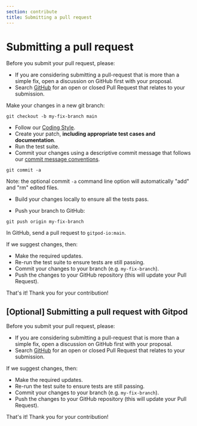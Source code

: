 ```yaml
---
section: contribute
title: Submitting a pull request
---
```


<script context="module">
  export const prerender = true;
</script>

# Submitting a pull request

Before you submit your pull request, please:

- If you are considering submitting a pull-request that is more than a simple fix, open a discussion on GitHub first with your proposal.
- Search [GitHub](https://github.com/gitpod-io/gitpod/pulls) for an open or closed Pull Request that relates to your submission.

Make your changes in a new git branch:

```shell
git checkout -b my-fix-branch main
```

- Follow our [Coding Style](code-style).
- Create your patch, **including appropriate test cases and documentation**.
- Run the test suite.
- Commit your changes using a descriptive commit message that follows our [commit message conventions](commit-message-convention).

```shell
git commit -a
```

Note: the optional commit `-a` command line option will automatically "add" and "rm" edited files.

- Build your changes locally to ensure all the tests pass.

- Push your branch to GitHub:

```shell
git push origin my-fix-branch
```

In GitHub, send a pull request to `gitpod-io:main`.

If we suggest changes, then:

- Make the required updates.
- Re-run the test suite to ensure tests are still passing.
- Commit your changes to your branch (e.g. `my-fix-branch`).
- Push the changes to your GitHub repository (this will update your Pull Request).

That's it! Thank you for your contribution!

## [Optional] Submitting a pull request with Gitpod

Before you submit your pull request, please:

- If you are considering submitting a pull-request that is more than a simple fix, open a discussion on GitHub first with your proposal.
- Search [GitHub](https://github.com/gitpod-io/gitpod/pulls) for an open or closed Pull Request that relates to your submission.

If we suggest changes, then:

- Make the required updates.
- Re-run the test suite to ensure tests are still passing.
- Commit your changes to your branch (e.g. `my-fix-branch`).
- Push the changes to your GitHub repository (this will update your Pull Request).

That's it! Thank you for your contribution!
